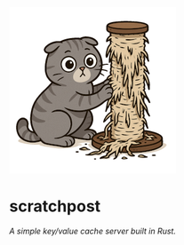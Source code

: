 ![a wide-eyed grey shorthair Scottish fold cat destroying a scratching post](scratchpost_logo.png "scratchpost")

# scratchpost

_A simple key/value cache server built in Rust._

